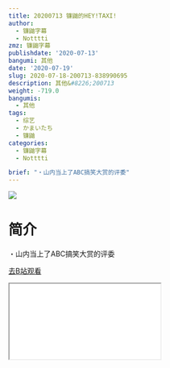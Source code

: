 ```yaml
---
title: 20200713 镰鼬的HEY!TAXI!
author:
  - 镰鼬字幕
  - Notttti
zmz: 镰鼬字幕
publishdate: '2020-07-13'
bangumi: 其他
date: '2020-07-19'
slug: 2020-07-18-200713-838990695
description: 其他&#8226;200713
weight: -719.0
bangumis:
  - 其他
tags:
  - 综艺
  - かまいたち
  - 镰鼬
categories:
  - 镰鼬字幕
  - Notttti

brief: "・山内当上了ABC搞笑大赏的评委"
---
```

![](https://raw.githubusercontent.com/tcgriffith/owaraisite/master/static/tmpimg/fe6e42cd96fabaa254be7b2a735186461a763b65.jpg.480.jpg)
# 简介  
・山内当上了ABC搞笑大赏的评委  

[去B站观看](https://www.bilibili.com/video/av838990695/)
<div class ="resp-container"><iframe class="testiframe" src="//player.bilibili.com/player.html?aid=838990695"", scrolling="no", allowfullscreen="true" > </iframe></div> 
